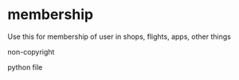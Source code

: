 # membership
Use this for membership of user in shops, flights, apps, other things

non-copyright

python file
